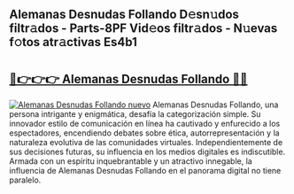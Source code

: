 ## Alemanas Desnudas Follando D𝚎sn𝚞dos filtr𝚊dos - Parts-8PF Vid𝚎os filtr𝚊dos - N𝚞evas f𝚘tos atr𝚊ctivas Es4b1

# <h2><a href="http://mb0mvl.tromn.icu/?c=Alemanas+Desnudas+Follando">🔗👉👉👉 Alemanas Desnudas Follando 🔗🔗</a></h2>

[![Alemanas Desnudas Follando nuevo](https://i.imgur.com/pEAQMta.gif)](http://mb0mvl.tromn.icu/?c=Alemanas+Desnudas+Follando)
Alemanas Desnudas Follando, una persona intrigante y enigmática, desafía la categorización simple. Su innovador estilo de comunicación en línea ha cautivado y enfurecido a los espectadores, encendiendo debates sobre ética, autorrepresentación y la naturaleza evolutiva de las comunidades virtuales. Independientemente de sus decisiones futuras, su influencia en los medios digitales es indiscutible. Armada con un espíritu inquebrantable y un atractivo innegable, la influencia de Alemanas Desnudas Follando en el panorama digital no tiene paralelo.
